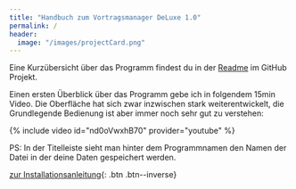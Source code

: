 ```yaml
---
title: "Handbuch zum Vortragsmanager DeLuxe 1.0"
permalink: /
header:
  image: "/images/projectCard.png"
---
```


Eine Kurzübersicht über das Programm findest du in der [Readme](https://github.com/thomasramm/Vortragsmanager/blob/master/README.md) im GitHub Projekt.

Einen ersten Überblick über das Programm gebe ich in folgendem 15min Video.
Die Oberfläche hat sich zwar inzwischen stark weiterentwickelt, die Grundlegende Bedienung ist aber immer noch sehr gut zu verstehen: 

{% include video id="nd0oVwxhB70" provider="youtube" %}

PS: In der Titelleiste sieht man hinter dem Programmnamen den Namen der Datei in der deine Daten gespeichert werden.

[zur Installationsanleitung](Installation.md){: .btn .btn--inverse}